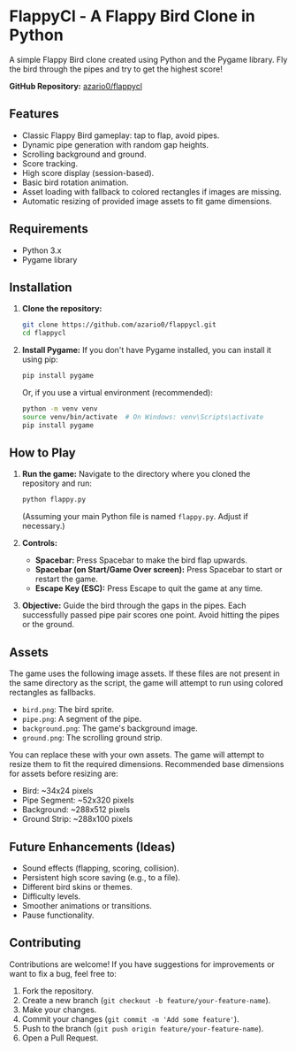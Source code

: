 # FlappyCl - A Flappy Bird Clone in Python

A simple Flappy Bird clone created using Python and the Pygame library. Fly the bird through the pipes and try to get the highest score!

**GitHub Repository:** [azario0/flappycl](https://github.com/azario0/flappycl)

## Features

*   Classic Flappy Bird gameplay: tap to flap, avoid pipes.
*   Dynamic pipe generation with random gap heights.
*   Scrolling background and ground.
*   Score tracking.
*   High score display (session-based).
*   Basic bird rotation animation.
*   Asset loading with fallback to colored rectangles if images are missing.
*   Automatic resizing of provided image assets to fit game dimensions.
## Requirements

*   Python 3.x
*   Pygame library

## Installation

1.  **Clone the repository:**
    ```bash
    git clone https://github.com/azario0/flappycl.git
    cd flappycl
    ```

2.  **Install Pygame:**
    If you don't have Pygame installed, you can install it using pip:
    ```bash
    pip install pygame
    ```
    Or, if you use a virtual environment (recommended):
    ```bash
    python -m venv venv
    source venv/bin/activate  # On Windows: venv\Scripts\activate
    pip install pygame
    ```

## How to Play

1.  **Run the game:**
    Navigate to the directory where you cloned the repository and run:
    ```bash
    python flappy.py
    ```
    (Assuming your main Python file is named `flappy.py`. Adjust if necessary.)

2.  **Controls:**
    *   **Spacebar:** Press Spacebar to make the bird flap upwards.
    *   **Spacebar (on Start/Game Over screen):** Press Spacebar to start or restart the game.
    *   **Escape Key (ESC):** Press Escape to quit the game at any time.

3.  **Objective:**
    Guide the bird through the gaps in the pipes. Each successfully passed pipe pair scores one point. Avoid hitting the pipes or the ground.

## Assets

The game uses the following image assets. If these files are not present in the same directory as the script, the game will attempt to run using colored rectangles as fallbacks.

*   `bird.png`: The bird sprite.
*   `pipe.png`: A segment of the pipe.
*   `background.png`: The game's background image.
*   `ground.png`: The scrolling ground strip.

You can replace these with your own assets. The game will attempt to resize them to fit the required dimensions. Recommended base dimensions for assets before resizing are:
*   Bird: ~34x24 pixels
*   Pipe Segment: ~52x320 pixels
*   Background: ~288x512 pixels
*   Ground Strip: ~288x100 pixels

## Future Enhancements (Ideas)

*   Sound effects (flapping, scoring, collision).
*   Persistent high score saving (e.g., to a file).
*   Different bird skins or themes.
*   Difficulty levels.
*   Smoother animations or transitions.
*   Pause functionality.

## Contributing

Contributions are welcome! If you have suggestions for improvements or want to fix a bug, feel free to:
1.  Fork the repository.
2.  Create a new branch (`git checkout -b feature/your-feature-name`).
3.  Make your changes.
4.  Commit your changes (`git commit -m 'Add some feature'`).
5.  Push to the branch (`git push origin feature/your-feature-name`).
6.  Open a Pull Request.

